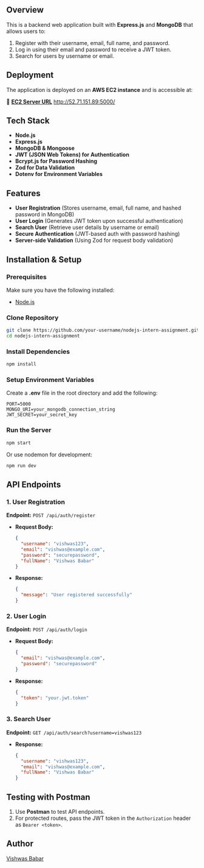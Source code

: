 
## Overview
This is a backend web application built with **Express.js** and **MongoDB** that allows users to:
1. Register with their username, email, full name, and password.
2. Log in using their email and password to receive a JWT token.
3. Search for users by username or email.

## Deployment

The application is deployed on an **AWS EC2 instance** and is accessible at:

🔗 **[EC2 Server URL](http://52.71.151.89:5000/)**
http://52.71.151.89:5000/


## Tech Stack
- **Node.js**
- **Express.js**
- **MongoDB & Mongoose**
- **JWT (JSON Web Tokens) for Authentication**
- **Bcrypt.js for Password Hashing**
- **Zod for Data Validation**
- **Dotenv for Environment Variables**

## Features
- **User Registration** (Stores username, email, full name, and hashed password in MongoDB)
- **User Login** (Generates JWT token upon successful authentication)
- **Search User** (Retrieve user details by username or email)
- **Secure Authentication** (JWT-based auth with password hashing)
- **Server-side Validation** (Using Zod for request body validation)

## Installation & Setup

### Prerequisites
Make sure you have the following installed:
- [Node.js](https://nodejs.org/)

### Clone Repository
```sh
git clone https://github.com/your-username/nodejs-intern-assignment.git
cd nodejs-intern-assignment
```

### Install Dependencies
```sh
npm install
```

### Setup Environment Variables
Create a **.env** file in the root directory and add the following:
```env
PORT=5000
MONGO_URI=your_mongodb_connection_string
JWT_SECRET=your_secret_key
```

### Run the Server
```sh
npm start
```
Or use nodemon for development:
```sh
npm run dev
```

## API Endpoints

### 1. User Registration
**Endpoint:** `POST /api/auth/register`
- **Request Body:**
  ```json
  {
    "username": "vishwas123",
    "email": "vishwas@example.com",
    "password": "securepassword",
    "fullName": "Vishwas Babar"
  }
  ```
- **Response:**
  ```json
  {
    "message": "User registered successfully"
  }
  ```

### 2. User Login
**Endpoint:** `POST /api/auth/login`
- **Request Body:**
  ```json
  {
    "email": "vishwas@example.com",
    "password": "securepassword"
  }
  ```
- **Response:**
  ```json
  {
    "token": "your.jwt.token"
  }
  ```

### 3. Search User
**Endpoint:** `GET /api/auth/search?username=vishwas123`
- **Response:**
  ```json
  {
    "username": "vishwas123",
    "email": "vishwas@example.com",
    "fullName": "Vishwas Babar"
  }
  ```

## Testing with Postman
1. Use **Postman** to test API endpoints.
2. For protected routes, pass the JWT token in the `Authorization` header as `Bearer <token>`.


## Author
[Vishwas Babar](https://www.linkedin.com/in/vishwas-babar-6a2005229/)

